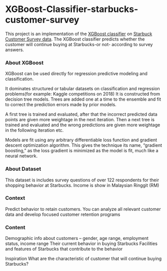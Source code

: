 # XGBoost-Classifier-starbucks-customer-survey

This project is an implementation of the [XGBoost classifier](https://xgboost.readthedocs.io/en/stable/) on [Starbuck Customer Survey data](https://www.kaggle.com/datasets/mahirahmzh/starbucks-customer-retention-malaysia-survey). The XGBoost classifier predicts whether the customer will continue buying at Starbucks-or not- according to survey answers. 

### About XGBoost

XGBoost can be used directly for regression predictive modeling and classification.

It dominates structured or tabular datasets on classification and regression problems(for example: Kaggle competitions on 2018)
It is constructed from decision tree models. Trees are added one at a time to the ensemble and fit to correct the prediction errors made by prior models.

A first tree is trained and evaluated, after that the incorrect predicted data points are given more weightage in the next iteration. Then a next tree is trained and evaluated and the wrong predictions are given more weightage in the following iteration etc.

Models are fit using any arbitrary differentiable loss function and gradient descent optimization algorithm. This gives the technique its name, “gradient boosting,” as the loss gradient is minimized as the model is fit, much like a neural network.

### About Dataset
This dataset is includes survey questions of over 122 respondents for their shopping behavior at Starbucks.
Income is show in Malaysian Ringgit (RM)

### Context
Predict behavior to retain customers. You can analyze all relevant customer data and develop focused customer retention programs

### Content
Demographic info about customers – gender, age range, employment status, income range
Their current behavior in buying Starbucks
Facilities and features of Starbucks that contribute to the behavior

Inspiration
What are the characteristic of customer that will continue buying Starbucks?
